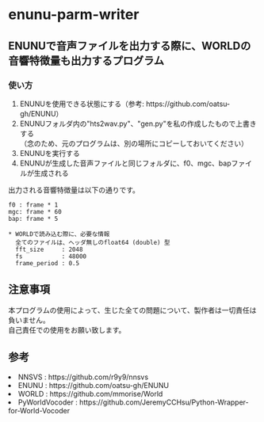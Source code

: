 # enunu-parm-writer
<h2>ENUNUで音声ファイルを出力する際に、WORLDの音響特徴量も出力するプログラム</h2>

<h3>使い方</h3>
<ol>
<li>ENUNUを使用できる状態にする（参考: https://github.com/oatsu-gh/ENUNU）</li>
<li>ENUNUフォルダ内の"hts2wav.py"、"gen.py"を私の作成したもので上書きする<br>（念のため、元のプログラムは、別の場所にコピーしておいてください）</li>
<li>ENUNUを実行する</li>
<li>ENUNUが生成した音声ファイルと同じフォルダに、f0、mgc、bapファイルが生成される</li>
</ol>

<p>出力される音響特徴量は以下の通りです。</p>

	f0 : frame * 1
	mgc: frame * 60
	bap: frame * 5
	
	* WORLDで読み込む際に、必要な情報
	  全てのファイルは、ヘッダ無しのfloat64 (double) 型
	  fft_size     : 2048 
	  fs           : 48000
	  frame_period : 0.5

<h2>注意事項</h2>
本プログラムの使用によって、生じた全ての問題について、製作者は一切責任は負いません。
<br>自己責任での使用をお願い致します。

<h2>参考</h2>
<li>NNSVS          : https://github.com/r9y9/nnsvs </li>	
<li>ENUNU          : https://github.com/oatsu-gh/ENUNU </li>
<li>WORLD          : https://github.com/mmorise/World </li>
<li>PyWorldVocoder : https://github.com/JeremyCCHsu/Python-Wrapper-for-World-Vocoder </li>
